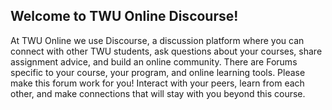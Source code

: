 ## Welcome to TWU Online Discourse!

At TWU Online we use Discourse, a discussion platform where you can connect with other TWU students, ask questions about your courses, share assignment advice, and build an online community. There are Forums specific to your course, your program, and online learning tools.  Please make this forum work for you!  Interact with your peers, learn from each other, and make connections that will stay with you beyond this course.
